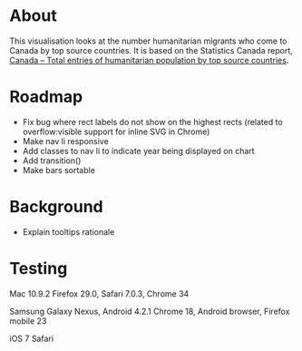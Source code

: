 # About 
This visualisation looks at the number humanitarian migrants who come to Canada by top source countries. It is based on the Statistics Canada report, <a href="http://www.cic.gc.ca/english/resources/statistics/facts2012/temporary/19.asp">Canada – Total entries of humanitarian population by top source countries</a>.

# Roadmap 
- Fix bug where rect labels do not show on the highest rects  (related to overflow:visible support for inline SVG in Chrome)	
- Make nav li responsive
- Add classes to nav li to indicate year being displayed on chart
- Add transition()
- Make bars sortable

# Background 
- Explain tooltips rationale


# Testing
Mac 10.9.2 
Firefox 29.0, Safari 7.0.3, Chrome 34

Samsung Galaxy Nexus, Android 4.2.1 
Chrome 18, Android browser, Firefox mobile 23

iOS 7
Safari